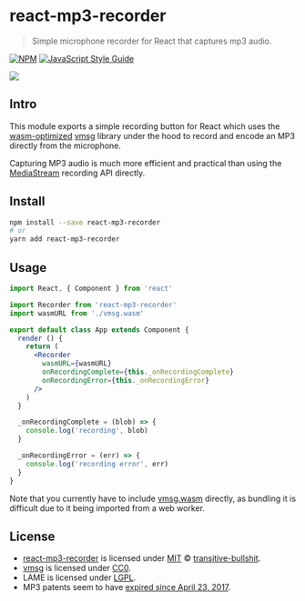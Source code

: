 # react-mp3-recorder

> Simple microphone recorder for React that captures mp3 audio.

[![NPM](https://img.shields.io/npm/v/react-mp3-recorder.svg)](https://www.npmjs.com/package/react-mp3-recorder) [![JavaScript Style Guide](https://img.shields.io/badge/code_style-standard-brightgreen.svg)](https://standardjs.com)

![](https://raw.githubusercontent.com/transitive-bullshit/react-mp3-recorder/master/media/demo.gif)

## Intro

This module exports a simple recording button for React which uses the [wasm-optimized](https://hackernoon.com/creating-webassembly-powered-library-for-modern-web-846da334f8fc) [vmsg](https://github.com/Kagami/vmsg) library under the hood to record and encode an MP3 directly from the microphone.

Capturing MP3 audio is much more efficient and practical than using the [MediaStream](https://developer.mozilla.org/en-US/docs/Web/API/MediaStream_Recording_API) recording API directly.

## Install

```bash
npm install --save react-mp3-recorder
# or
yarn add react-mp3-recorder
```

## Usage

```jsx
import React, { Component } from 'react'

import Recorder from 'react-mp3-recorder'
import wasmURL from './vmsg.wasm'

export default class App extends Component {
  render () {
    return (
      <Recorder
        wasmURL={wasmURL}
        onRecordingComplete={this._onRecordingComplete}
        onRecordingError={this._onRecordingError}
      />
    )
  }

  _onRecordingComplete = (blob) => {
    console.log('recording', blob)
  }

  _onRecordingError = (err) => {
    console.log('recording error', err)
  }
}
```

Note that you currently have to include [vmsg.wasm](https://github.com/Kagami/vmsg/blob/master/vmsg.wasm) directly, as bundling it is difficult due to it being imported from a web worker.

## License

- [react-mp3-recorder](https://github.com/transitive-bullshit/react-mp3-recorder) is licensed under [MIT](https://opensource.org/licenses/MIT) © [transitive-bullshit](https://github.com/transitive-bullshit).
- [vmsg](https://github.com/Kagami/vmsg) is licensed under [CC0](https://github.com/Kagami/vmsg/blob/master/COPYING).
- LAME is licensed under [LGPL](https://github.com/Kagami/lame-svn/blob/master/lame/COPYING).
- MP3 patents seem to have [expired since April 23, 2017](https://en.wikipedia.org/wiki/LAME#Patents_and_legal_issues).
